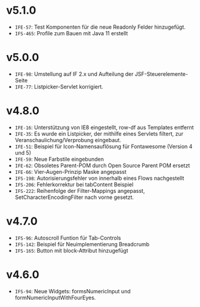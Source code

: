 # v5.1.0
- `IFE-57`: Test Komponenten für die neue Readonly Felder hinzugefügt. 
- `IFS-465`: Profile zum Bauen mit Java 11 erstellt

# v5.0.0
- `IFE-98`: Umstellung auf IF 2.x und Aufteilung der JSF-Steuerelemente-Seite
- `IFE-77`: Listpicker-Servlet korrigiert.

# v4.8.0
- `IFE-16`: Unterstützung von IE8 eingestellt, row-df aus Templates entfernt
- `IFE-35`: Es wurde ein Listpicker, der mithilfe eines Servlets filtert, zur Veranschaulichung/Verprobung eingebaut.
- `IFE-51`: Beispiel für Icon-Namensauflösung für Fontawesome (Version 4 und 5)
- `IFE-59`: Neue Farbstile eingebunden
- `IFE-62`: Obsoletes Parent-POM durch Open Source Parent POM ersetzt
- `IFE-66`: Vier-Augen-Prinzip Maske angepasst
- `IFS-198`: Autorisierungsfehler von innerhalb eines Flows nachgestellt
- `IFS-206`: Fehlerkorrektur bei tabContent Beispiel
- `IFS-222`: Reihenfolge der Filter-Mappings angepasst, SetCharacterEncodingFilter nach vorne gesetzt.

# v4.7.0
- `IFS-96`: Autoscroll Funtion für Tab-Controls
- `IFS-142`: Beispiel für Neuimplementierung Breadcrumb
- `IFS-165`: Button mit block-Attribut hinzugefügt

# v4.6.0
- `IFS-94`: Neue Widgets: formsNumericInput und formNumericInputWithFourEyes.
